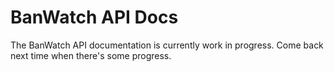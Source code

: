 # BanWatch API Docs

The BanWatch API documentation is currently work in progress. Come back next time when there's some progress.
